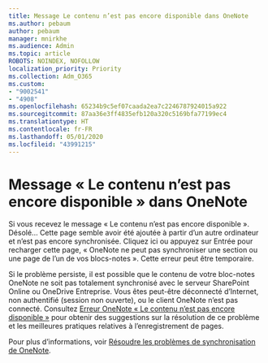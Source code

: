 ```yaml
---
title: Message Le contenu n’est pas encore disponible dans OneNote
ms.author: pebaum
author: pebaum
manager: mnirkhe
ms.audience: Admin
ms.topic: article
ROBOTS: NOINDEX, NOFOLLOW
localization_priority: Priority
ms.collection: Adm_O365
ms.custom:
- "9002541"
- "4908"
ms.openlocfilehash: 65234b9c5ef07caada2ea7c2246787924015a922
ms.sourcegitcommit: 87aa36e3ff4835efb120a320c5169bfa77199ec4
ms.translationtype: HT
ms.contentlocale: fr-FR
ms.lasthandoff: 05/01/2020
ms.locfileid: "43991215"
---
```

# <a name="content-not-yet-available-message-in-onenote"></a>Message « Le contenu n’est pas encore disponible » dans OneNote

Si vous recevez le message « Le contenu n’est pas encore disponible ». Désolé... Cette page semble avoir été ajoutée à partir d’un autre ordinateur et n’est pas encore synchronisée. Cliquez ici ou appuyez sur Entrée pour recharger cette page, « OneNote ne peut pas synchroniser une section ou une page de l’un de vos blocs-notes ». Cette erreur peut être temporaire.

Si le problème persiste, il est possible que le contenu de votre bloc-notes OneNote ne soit pas totalement synchronisé avec le serveur SharePoint Online ou OneDrive Entreprise. Vous êtes peut-être déconnecté d’Internet, non authentifié (session non ouverte), ou le client OneNote n’est pas connecté. Consultez [Erreur OneNote « Le contenu n’est pas encore disponible »](https://docs.microsoft.com/office/troubleshoot/onenote/onenote-error-content-not-yet-available) pour obtenir des suggestions sur la résolution de ce problème et les meilleures pratiques relatives à l’enregistrement de pages.

Pour plus d’informations, voir [Résoudre les problèmes de synchronisation de OneNote](https://support.office.com/article/Fix-issues-when-you-can-t-sync-OneNote-299495ef-66d1-448f-90c1-b785a6968d45).
